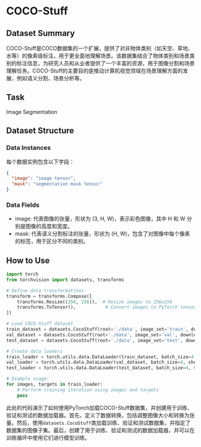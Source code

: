 # COCO-Stuff

## Dataset Summary

COCO-Stuff是COCO数据集的一个扩展，提供了对非物体类别（如天空、草地、水等）的像素级标注，用于更全面地理解场景。该数据集结合了物体类别和场景类别的标注信息，为研究人员和从业者提供了一个丰富的资源，用于图像分割和场景理解任务。COCO-Stuff的主要目的是推动计算机视觉领域在场景理解方面的发展，例如语义分割、场景分析等。

## Task

Image Segmentation

## Dataset Structure

### Data Instances

每个数据实例包含以下字段：

```json
{
  "image": "image tensor",
  "mask": "segmentation mask tensor"
}
```

### Data Fields

- image: 代表图像的张量，形状为 (3, H, W)，表示彩色图像，其中 H 和 W 分别是图像的高度和宽度。
- mask: 代表语义分割标注的张量，形状为 (H, W)，包含了对图像中每个像素的标签，用于区分不同的类别。

## How to Use

```python
import torch
from torchvision import datasets, transforms

# Define data transformations
transform = transforms.Compose([
    transforms.Resize((256, 256)),  # Resize images to 256x256
    transforms.ToTensor(),           # Convert images to PyTorch tensors
])

# Load COCO-Stuff dataset
train_dataset = datasets.CocoStuff(root='./data', image_set='train', download=True, transform=transform)
val_dataset = datasets.CocoStuff(root='./data', image_set='val', download=True, transform=transform)
test_dataset = datasets.CocoStuff(root='./data', image_set='test', download=True, transform=transform)

# Create data loaders
train_loader = torch.utils.data.DataLoader(train_dataset, batch_size=4, shuffle=True)
val_loader = torch.utils.data.DataLoader(val_dataset, batch_size=4, shuffle=False)
test_loader = torch.utils.data.DataLoader(test_dataset, batch_size=4, shuffle=False)

# Example usage:
for images, targets in train_loader:
    # Perform training iteration using images and targets
    pass
```

此处的代码演示了如何使用PyTorch加载COCO-Stuff数据集，并创建用于训练、验证和测试的数据加载器。首先，定义了数据转换，包括调整图像大小和转换为张量。然后，使用`datasets.CocoStuff`类加载训练、验证和测试数据集，并指定了数据集的图像子集。最后，创建了用于训练、验证和测试的数据加载器，并可以在训练循环中使用它们进行模型训练。